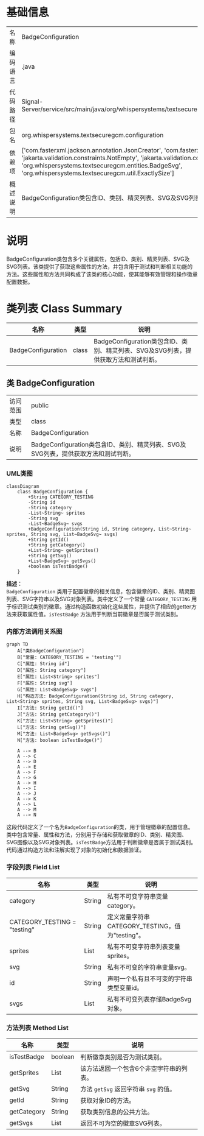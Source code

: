 # 基础信息

|      |      |
|------|------|
| 名称 | BadgeConfiguration |
| 编码语言 | .java |
| 代码路径 | Signal-Server/service/src/main/java/org/whispersystems/textsecuregcm/configuration/BadgeConfiguration.java |
| 包名 | org.whispersystems.textsecuregcm.configuration |
| 依赖项 | ['com.fasterxml.jackson.annotation.JsonCreator', 'com.fasterxml.jackson.annotation.JsonProperty', 'jakarta.validation.constraints.NotEmpty', 'jakarta.validation.constraints.NotNull', 'java.util.List', 'org.whispersystems.textsecuregcm.entities.BadgeSvg', 'org.whispersystems.textsecuregcm.util.ExactlySize'] |
| 概述说明 | BadgeConfiguration类包含ID、类别、精灵列表、SVG及SVG列表，提供获取和测试方法。 |

# 说明

BadgeConfiguration类包含多个关键属性，包括ID、类别、精灵列表、SVG及SVG列表。该类提供了获取这些属性的方法，并包含用于测试和判断相关功能的方法。这些属性和方法共同构成了该类的核心功能，使其能够有效管理和操作徽章配置数据。

# 类列表 Class Summary

| 名称   | 类型  | 说明 |
|-------|------|-------------|
| BadgeConfiguration | class | BadgeConfiguration类包含ID、类别、精灵列表、SVG及SVG列表，提供获取方法和测试判断。 |



## 类 BadgeConfiguration

|      |      |
|------|------|
| 访问范围 | public |
| 类型 | class |
| 名称 | BadgeConfiguration |
| 说明 | BadgeConfiguration类包含ID、类别、精灵列表、SVG及SVG列表，提供获取方法和测试判断。 |


### UML类图

```mermaid
classDiagram
    class BadgeConfiguration {
        +String CATEGORY_TESTING
        -String id
        -String category
        -List~String~ sprites
        -String svg
        -List~BadgeSvg~ svgs
        +BadgeConfiguration(String id, String category, List~String~ sprites, String svg, List~BadgeSvg~ svgs)
        +String getId()
        +String getCategory()
        +List~String~ getSprites()
        +String getSvg()
        +List~BadgeSvg~ getSvgs()
        +boolean isTestBadge()
    }
```

**描述：**  
`BadgeConfiguration` 类用于配置徽章的相关信息，包含徽章的ID、类别、精灵图列表、SVG字符串以及SVG对象列表。类中定义了一个常量 `CATEGORY_TESTING` 用于标识测试类别的徽章。通过构造函数初始化这些属性，并提供了相应的getter方法来获取属性值。`isTestBadge` 方法用于判断当前徽章是否属于测试类别。


### 内部方法调用关系图

```mermaid
graph TD
    A["类BadgeConfiguration"]
    B["常量: CATEGORY_TESTING = 'testing'"]
    C["属性: String id"]
    D["属性: String category"]
    E["属性: List<String> sprites"]
    F["属性: String svg"]
    G["属性: List<BadgeSvg> svgs"]
    H["构造方法: BadgeConfiguration(String id, String category, List<String> sprites, String svg, List<BadgeSvg> svgs)"]
    I["方法: String getId()"]
    J["方法: String getCategory()"]
    K["方法: List<String> getSprites()"]
    L["方法: String getSvg()"]
    M["方法: List<BadgeSvg> getSvgs()"]
    N["方法: boolean isTestBadge()"]

    A --> B
    A --> C
    A --> D
    A --> E
    A --> F
    A --> G
    A --> H
    A --> I
    A --> J
    A --> K
    A --> L
    A --> M
    A --> N
```

这段代码定义了一个名为`BadgeConfiguration`的类，用于管理徽章的配置信息。类中包含常量、属性和方法，分别用于存储和获取徽章的ID、类别、精灵图、SVG图像以及SVG对象列表。`isTestBadge`方法用于判断徽章是否属于测试类别。代码通过构造方法和注解实现了对象的初始化和数据验证。

### 字段列表 Field List

| 名称  | 类型  | 说明 |
|-------|-------|------|
| category | String | 私有不可变字符串变量category。 |
| CATEGORY_TESTING = "testing" | String | 定义常量字符串CATEGORY_TESTING，值为"testing"。 |
| sprites | List<String> | 私有不可变字符串列表变量sprites。 |
| svg | String | 私有不可变的字符串变量svg。 |
| id | String | 声明一个私有且不可变的字符串类型变量id。 |
| svgs | List<BadgeSvg> | 私有不可变列表存储BadgeSvg对象。 |

### 方法列表 Method List

| 名称  | 类型  | 说明 |
|-------|-------|------|
| isTestBadge | boolean | 判断徽章类别是否为测试类别。 |
| getSprites | List<String> | 该方法返回一个包含6个非空字符串的列表。 |
| getSvg | String | 方法 `getSvg` 返回字符串 `svg` 的值。 |
| getId | String | 获取对象ID的方法。 |
| getCategory | String | 获取类别信息的公共方法。 |
| getSvgs | List<BadgeSvg> | 返回不可为空的徽章SVG列表。 |




